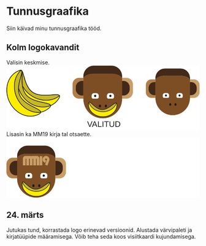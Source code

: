 # Tunnusgraafika
Siin käivad minu tunnusgraafika tööd.
## Kolm logokavandit
Valisin keskmise.
![logokavandid](./logokavandid.svg)
Lisasin ka MM19 kirja tal otsaette.
![logokavandid](./logomm.svg)
## 24. märts
Jutukas tund, korrastada logo erinevad versioonid. 
Alustada värvipaleti ja kirjatüüpide määramisega.
Võib teha seda koos visiitkaardi kujundamisega.